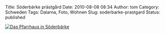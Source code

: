 Title: Söderbärke prästgård
Date: 2010-08-08 08:34
Author: tom
Category: Schweden
Tags: Dalarna, Foto, Wohnen
Slug: soderbarke-prastgard
Status: published

[![Das Pfarrhaus in
Söderbärke](/pic/soderbprastg_s.jpg "Das Pfarrhaus in Söderbärke")](/pic/soderbprastg_l.jpg)

